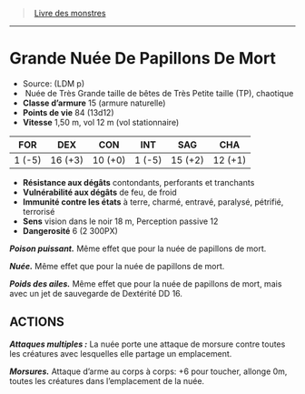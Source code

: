 ﻿> [Livre des monstres](tome_of_beasts.md)

---

# Grande Nuée De Papillons De Mort

- Source: (LDM p)
-  Nuée de Très Grande taille de bêtes de Très Petite taille (TP), chaotique
- **Classe d’armure** 15 (armure naturelle)
- **Points de vie** 84 (13d12)
- **Vitesse** 1,50 m, vol 12 m (vol stationnaire)

|FOR|DEX|CON|INT|SAG|CHA|
|---|---|---|---|---|---|
|1 (-5)|16 (+3)|10 (+0)|1 (-5)|15 (+2)|12 (+1)|

- **Résistance aux dégâts** contondants, perforants et tranchants
- **Vulnérabilité aux dégâts** de feu, de froid
- **Immunité contre les états** à terre, charmé, entravé, paralysé, pétrifié, terrorisé
- **Sens** vision dans le noir 18 m, Perception passive 12
- **Dangerosité** 6 (2 300PX)

**_Poison puissant._** Même effet que pour la nuée de papillons de mort.

**_Nuée._** Même effet que pour la nuée de papillons de mort.

**_Poids des ailes._** Même effet que pour la nuée de papillons de mort, mais avec un jet de sauvegarde de Dextérité DD 16.

## ACTIONS

**_Attaques multiples :_** La nuée porte une attaque de morsure contre toutes les créatures avec lesquelles elle partage un emplacement.

**_Morsures._** Attaque d’arme au corps à corps: +6 pour toucher, allonge 0m, toutes les créatures dans l’emplacement de la nuée.

